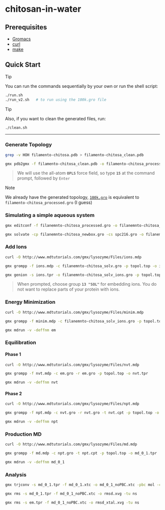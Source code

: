 # chitosan-in-water

## Prerequisites
- [Gromacs](https://www.gromacs.org/)
- [curl](https://curl.se/)
- [make](https://www.gnu.org/software/make/)

## Quick Start
> [!TIP]
> You can run the commands sequentially by your own or run the shell script:
```bash
./run.sh
./run_v2.sh   # to run using the 100k.gro file
```
> [!TIP]
> Also, if you want to clean the generated files, run:
```bash
./clean.sh
```
___


### Generate Topology
```bash
grep -v HOH filamento-chitosa.pdb > filamento-chitosa_clean.pdb
```
```bash
gmx pdb2gmx -f filamento-chitosa_clean.pdb -o filamento-chitosa_processed.gro -water spce
```
> We will use the all-atom **`OPLS`** force field, so type **`15`** at the command prompt, followed by `Enter`

> [!NOTE]
> We already have the generated topology, [`100k.gro`](100k.gro) is equivalent to `filamento-chitosa_processed.gro` (I guess) 

### Simulating a simple aqueous system
```bash
gmx editconf -f filanemnto-chitosa_processed.gro -o filanemnto-chitosa_newbox.gro -c -d 1.0 -bt cubic
```
```bash
gmx solvate -cp filanemnto-chitosa_newbox.gro -cs spc216.gro -o filanemnto-chitosa_solv.gro -p topol.top
```

### Add Ions
```bash
curl -O http://www.mdtutorials.com/gmx/lysozyme/Files/ions.mdp
```
```bash
gmx grompp -f ions.mdp -c filanemnto-chitosa_solv.gro -p topol.top -o ions.tpr
```
```bash
gmx genion -s ions.tpr -o filanemnto-chitosa_solv_ions.gro -p topol.top -pname NA -nname CL -neutral
```
> When prompted, choose group **`13 "SOL"`** for embedding ions. You do not want to replace parts of your protein with ions.


### Energy Minimization
```bash
curl -O http://www.mdtutorials.com/gmx/lysozyme/Files/minim.mdp
```
```bash
gmx grompp -f minim.mdp -c filanemnto-chitosa_solv_ions.gro -p topol.top -o em.tpr
```
```bash
gmx mdrun -v -deffnm em
```


### Equilibration
#### Phase 1
```bash
curl -O http://www.mdtutorials.com/gmx/lysozyme/Files/nvt.mdp
```
```bash
gmx grompp -f nvt.mdp -c em.gro -r em.gro -p topol.top -o nvt.tpr
```
```bash
gmx mdrun -v -deffnm nvt
```
#### Phase 2
```bash
curl -O http://www.mdtutorials.com/gmx/lysozyme/Files/npt.mdp
```
```bash
gmx grompp -f npt.mdp -c nvt.gro -r nvt.gro -t nvt.cpt -p topol.top -o npt.tpr
```
```bash
gmx mdrun -v -deffnm npt
```


### Production MD
```bash
curl -O http://www.mdtutorials.com/gmx/lysozyme/Files/md.mdp
```
```bash
gmx grompp -f md.mdp -c npt.gro -t npt.cpt -p topol.top -o md_0_1.tpr
```
```bash
gmx mdrun -v -deffnm md_0_1
```


### Analysis
```bash
gmx trjconv -s md_0_1.tpr -f md_0_1.xtc -o md_0_1_noPBC.xtc -pbc mol -center
```
```bash
gmx rms -s md_0_1.tpr -f md_0_1_noPBC.xtc -o rmsd.xvg -tu ns
```
```bash
gmx rms -s em.tpr -f md_0_1_noPBC.xtc -o rmsd_xtal.xvg -tu ns
```
